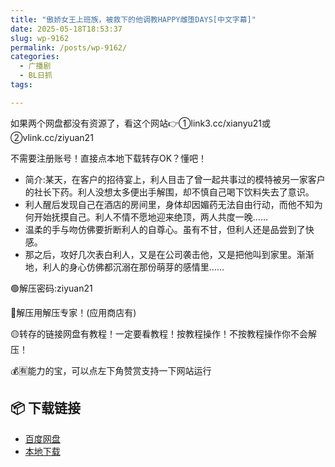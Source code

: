 ```yaml
---
title: "傲娇女王上班族，被救下的他调教HAPPY雌堕DAYS[中文字幕]"
date: 2025-05-18T18:53:37
slug: wp-9162
permalink: /posts/wp-9162/
categories:
  - 广播剧
  - BL日抓
tags:

---
```


如果两个网盘都没有资源了，看这个网站👉①link3.cc/xianyu21或②vlink.cc/ziyuan21

不需要注册账号！直接点本地下载转存OK？懂吧！

*   简介:某天，在客户的招待宴上，利人目击了曾一起共事过的模特被另一家客户的社长下药。利人没想太多便出手解围，却不慎自己喝下饮料失去了意识。
*   利人醒后发现自己在酒店的房间里，身体却因媚药无法自由行动，而他不知为何开始抚摸自己。利人不情不愿地迎来绝顶，两人共度一晚……
*   温柔的手与吻仿佛要折断利人的自尊心。虽有不甘，但利人还是品尝到了快感。
*   那之后，攻好几次表白利人，又是在公司袭击他，又是把他叫到家里。渐渐地，利人的身心仿佛都沉溺在那份萌芽的感情里……

🟢解压密码:ziyuan21

🔵解压用解压专家！(应用商店有)

🟡转存的链接网盘有教程！一定要看教程！按教程操作！不按教程操作你不会解压！

💰🈶能力的宝，可以点左下角赞赏支持一下网站运行

## 📦 下载链接
- [百度网盘](https://blziyuan21.com/pay-download/9162?key=7d5f9e2627&down_id=0)
- [本地下载](https://blziyuan21.com/pay-download/9162?key=7d5f9e2627&down_id=1)


